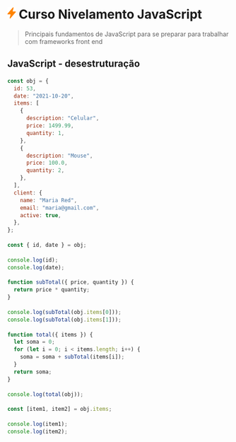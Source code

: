 # ![DevSuperior logo](https://raw.githubusercontent.com/devsuperior/bds-assets/main/ds/devsuperior-logo-small.png) Curso Nivelamento JavaScript

> Principais fundamentos de JavaScript para se preparar para trabalhar com frameworks front end

## JavaScript - desestruturação

```javascript
const obj = {
  id: 53,
  date: "2021-10-20",
  items: [
    {
      description: "Celular",
      price: 1499.99,
      quantity: 1,
    },
    {
      description: "Mouse",
      price: 100.0,
      quantity: 2,
    },
  ],
  client: {
    name: "Maria Red",
    email: "maria@gmail.com",
    active: true,
  },
};

const { id, date } = obj;

console.log(id);
console.log(date);

function subTotal({ price, quantity }) {
  return price * quantity;
}

console.log(subTotal(obj.items[0]));
console.log(subTotal(obj.items[1]));

function total({ items }) {
  let soma = 0;
  for (let i = 0; i < items.length; i++) {
    soma = soma + subTotal(items[i]);
  }
  return soma;
}

console.log(total(obj));

const [item1, item2] = obj.items;

console.log(item1);
console.log(item2);
```
